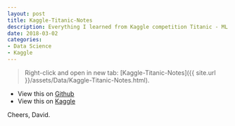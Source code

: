 ```yaml
---
layout: post
title: Kaggle-Titanic-Notes
description: Everything I learned from Kaggle competition Titanic - ML from Disaster.
date: 2018-03-02
categories:
- Data Science
- Kaggle
---
```


> Right-click and open in new tab: [Kaggle-Titanic-Notes]({{ site.url }}/assets/Data/Kaggle-Titanic-Notes.html).

- View this on [Github](https://github.com/RootofalleviI/Kaggle-Titanic-Notes/blob/master/Kaggle%20Titanic%20Notes.ipynb)
- View this on [Kaggle](https://www.kaggle.com/rootofallevil/kaggle-titanic-notes)



Cheers, David.

